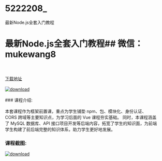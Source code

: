 # 5222208_
最新Node.js全套入门教程
# 最新Node.js全套入门教程## 微信：mukewang8
<br/></br>[下载地址](http://www.36tz.cn/article/5222208 "下载地址")
<br/></br>[![download](http://36tz.cn/muke_img/2021_12_1-82-300x189.png "下载地址")](http://www.36tz.cn/article/5222208 "下载地址")
<br/></br>### 课程介绍:<br/></br>本套课程作为框架前置课，重点为学生铺垫 npm、包、模块化、身份认证、CORS 跨域等主要知识点，为学习后面的 Vue 课程夯实基础。
同时，本课程涵盖了 MySQL 数据库、API 接口项目开发等后端内容，拓宽了学生的知识面，为前端学生构建了前后端完整的知识体系，助力学生更好地发展。

### 课程截图:
[![download](http://36tz.cn/muke_img/2021_12_2-50.png "下载地址")](http://www.36tz.cn/article/5222208 "下载地址")
